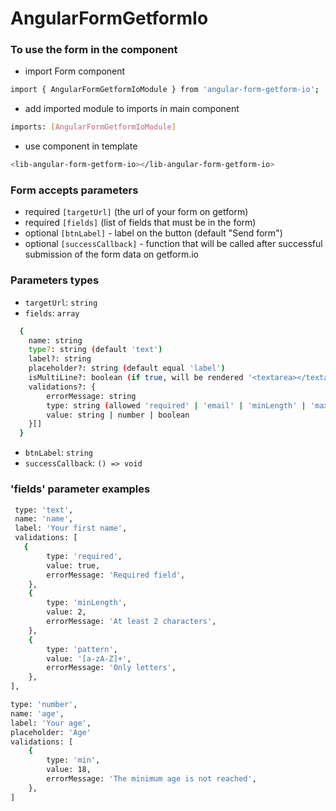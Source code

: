 # AngularFormGetformIo

### To use the form in the component

- import Form component

```sh
import { AngularFormGetformIoModule } from 'angular-form-getform-io';
```

- add imported module to imports in main component

```sh
imports: [AngularFormGetformIoModule]
```

- use component in template

```sh
<lib-angular-form-getform-io></lib-angular-form-getform-io>
```

### Form accepts parameters

- required `[targetUrl]` (the url of your form on getform)
- required `[fields]` (list of fields that must be in the form)
- optional `[btnLabel]` - label on the button (default "Send form")
- optional `[successCallback]` - function that will be called after successful submission of the form data on getform.io

### Parameters types

- `targetUrl`: `string`
- `fields`: `array`

```sh
  {
    name: string
    type?: string (default 'text')
    label?: string
    placeholder?: string (default equal 'label')
    isMultiLine?: boolean (if true, will be rendered '<textarea></textarea>', otherwise a '<input />')
    validations?: {
        errorMessage: string
        type: string (allowed 'required' | 'email' | 'minLength' | 'maxLength' | 'min' | 'max' | 'pattern')
        value: string | number | boolean
    }[]
  }
```

- `btnLabel`: `string`
- `successCallback`: `() => void`

### 'fields' parameter examples

```sh
 type: 'text',
 name: 'name',
 label: 'Your first name',
 validations: [
   {
        type: 'required',
        value: true,
        errorMessage: 'Required field',
    },
    {
        type: 'minLength',
        value: 2,
        errorMessage: 'At least 2 characters',
    },
    {
        type: 'pattern',
        value: '[a-zA-Z]+',
        errorMessage: 'Only letters',
    },
],
```

```sh
type: 'number',
name: 'age',
label: 'Your age',
placeholder: 'Age'
validations: [
    {
        type: 'min',
        value: 18,
        errorMessage: 'The minimum age is not reached',
    },
]
```
